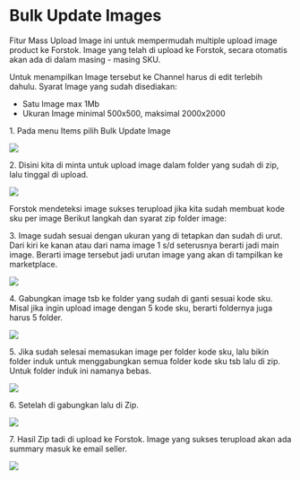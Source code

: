 # Bulk Update Images

Fitur Mass Upload Image ini untuk mempermudah multiple upload image product ke Forstok. Image yang telah di upload ke Forstok, secara otomatis akan ada di dalam masing - masing SKU.

Untuk menampilkan Image tersebut ke Channel harus di edit terlebih dahulu. Syarat Image yang sudah disediakan:

* Satu Image max 1Mb
* Ukuran Image minimal 500x500, maksimal 2000x2000

1\. Pada menu Items pilih Bulk Update Image

![](https://s3.amazonaws.com/cdn.freshdesk.com/data/helpdesk/attachments/production/48080561759/original/dSKWVDpju1cDKj0Yl9FsVedtWV6weZIPzw.png?1610360492)

2\. Disini kita di minta untuk upload image dalam folder yang sudah di zip, lalu tinggal di upload.

![](https://s3.amazonaws.com/cdn.freshdesk.com/data/helpdesk/attachments/production/48044259237/original/tF7LTf8JRCMO2B8kBNKdR8ZDsD86WNOAuQ.png?1591960173)

Forstok mendeteksi image sukses terupload jika kita sudah membuat kode sku per image Berikut langkah dan syarat zip folder image:

3\. Image sudah sesuai dengan ukuran yang di tetapkan dan sudah di urut. Dari kiri ke kanan atau dari nama image 1 s/d seterusnya berarti jadi main image. Berarti image tersebut jadi urutan image yang akan di tampilkan ke marketplace.

![](https://s3.amazonaws.com/cdn.freshdesk.com/data/helpdesk/attachments/production/48044259236/original/JX5riGl7AOtPoD5qWBRLnlyvYgO6G-XVCg.png?1591960173)

4\. Gabungkan image tsb ke folder yang sudah di ganti sesuai kode sku. Misal jika ingin upload image dengan 5 kode sku, berarti foldernya juga harus 5 folder.

![](https://s3.amazonaws.com/cdn.freshdesk.com/data/helpdesk/attachments/production/48044259239/original/NYhX4zQuqgqU5SDI7A0dTsT2FmXe0nLCIg.png?1591960173)

5\. Jika sudah selesai memasukan  image per folder kode sku, lalu bikin folder induk untuk menggabungkan semua folder kode sku tsb lalu di zip. Untuk folder induk ini namanya bebas.

![](https://s3.amazonaws.com/cdn.freshdesk.com/data/helpdesk/attachments/production/48044259234/original/aWzKoTWy4BWW94427Urdr-96057BgBXVSQ.png?1591960172)

6\. Setelah di gabungkan lalu di Zip.

![](https://s3.amazonaws.com/cdn.freshdesk.com/data/helpdesk/attachments/production/48044259235/original/KyMTTcxwdVM3rd\_Al0xpAMVAFUVFCbdd1Q.png?1591960172)

7\. Hasil Zip tadi di upload ke Forstok. Image yang sukses terupload akan ada summary masuk ke email seller.

![](https://s3.amazonaws.com/cdn.freshdesk.com/data/helpdesk/attachments/production/48044259240/original/UxoO6VOwlml\_J-rnUXyUiiUrPiK3vv\_9IA.png?1591960173)
